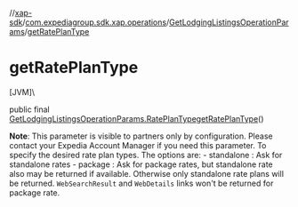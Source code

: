 //[xap-sdk](../../../index.md)/[com.expediagroup.sdk.xap.operations](../index.md)/[GetLodgingListingsOperationParams](index.md)/[getRatePlanType](get-rate-plan-type.md)

# getRatePlanType

[JVM]\

public final [GetLodgingListingsOperationParams.RatePlanType](-rate-plan-type/index.md)[getRatePlanType](get-rate-plan-type.md)()

**Note**: This parameter is visible to partners only by configuration. Please contact your Expedia Account Manager if you need this parameter.  To specify the desired rate plan types. The options are: - standalone : Ask for standalone rates - package : Ask for package rates, but standalone rate also may be returned if available.  Otherwise only standalone rate plans will be returned.  `WebSearchResult` and `WebDetails` links won't be returned for package rate.
